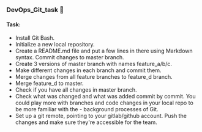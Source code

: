 ### DevOps_Git_task 🚀
#### Task: 

- Install Git Bash.
- Initialize a new local repository.
- Create a README.md file and put a few lines in there using Markdown syntax. Commit changes to master branch.
- Create 3 versions of master branch with names feature_a/b/c.
- Make different changes in each branch and commit them.
- Merge changes from all feature branches to feature_d branch.
- Merge feature_d to master.
- Check if you have all changes in master branch.
- Check what was changed and what was added commit by commit. You could play more with branches and code changes in your local repo to be more familiar with the - background processes of Git.
- Set up a git remote, pointing to your gitlab/github account. Push the changes and make sure they're accessible for the team.
